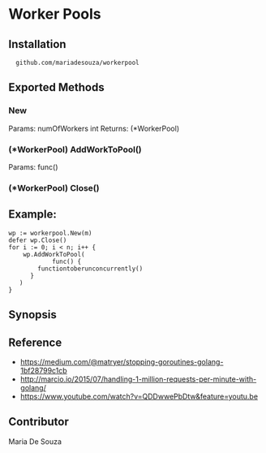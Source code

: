 # Worker Pools

## Installation

```
  github.com/mariadesouza/workerpool
```

## Exported Methods

### New
  Params:
     numOfWorkers int
  Returns:
  (\*WorkerPool)

### (\*WorkerPool) AddWorkToPool()
  Params:
    func()

### (\*WorkerPool) Close()

## Example:
```
wp := workerpool.New(m)
defer wp.Close()
for i := 0; i < n; i++ {
    wp.AddWorkToPool(
			func() {
        functiontoberunconcurrently()
      }
   )
}
```
## Synopsis

## Reference
- https://medium.com/@matryer/stopping-goroutines-golang-1bf28799c1cb
- http://marcio.io/2015/07/handling-1-million-requests-per-minute-with-golang/
- https://www.youtube.com/watch?v=QDDwwePbDtw&feature=youtu.be

## Contributor
Maria De Souza
